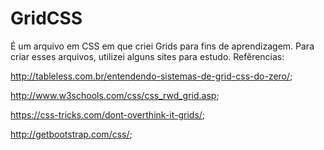 # GridCSS
É um arquivo em CSS em que criei Grids para fins de aprendizagem.
Para criar esses arquivos, utilizei alguns sites para estudo.
Refêrencias:

http://tableless.com.br/entendendo-sistemas-de-grid-css-do-zero/;

http://www.w3schools.com/css/css_rwd_grid.asp;

https://css-tricks.com/dont-overthink-it-grids/;

http://getbootstrap.com/css/;
